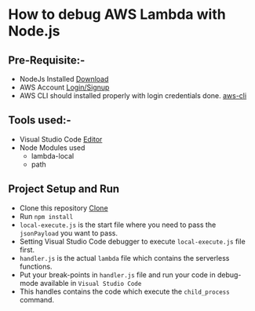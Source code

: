 # How to debug AWS Lambda with Node.js

## Pre-Requisite:-
- NodeJs Installed [Download](https://nodejs.org)
- AWS Account [Login/Signup](https://aws.amazon.com/)
- AWS CLI should installed properly with login credentials done. [aws-cli](https://aws.amazon.com/cli/)

## Tools used:-
- Visual Studio Code [Editor](https://code.visualstudio.com/)
- Node Modules used
  - lambda-local
  - path

## Project Setup and Run
- Clone this repository [Clone](https://github.com/kashishgupta1990/aws-lambda-local-setup)
- Run `npm install`
- `local-execute.js` is the start file where you need to pass the `jsonPayload` you want to pass.
- Setting Visual Studio Code debugger to execute `local-execute.js` file first.
- `handler.js` is the actual `lambda` file which contains the serverless functions.
- Put your break-points in `handler.js` file and run your code in debug-mode available in `Visual Studio Code`
- This handles contains the code which execute the `child_process` command.

